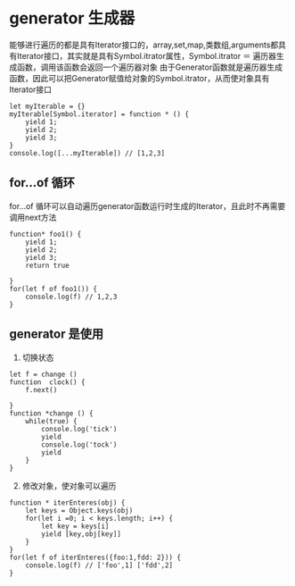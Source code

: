 # generator 生成器
能够进行遍历的都是具有Iterator接口的，array,set,map,类数组,arguments都具有Iterator接口，其实就是具有Symbol.itrator属性，Symbol.itrator ＝ 遍历器生成函数，调用该函数会返回一个遍历器对象
由于Generator函数就是遍历器生成函数，因此可以把Generator赋值给对象的Symbol.itrator，从而使对象具有Iterator接口
```
let myIterable = {}
myIterable[Symbol.iterator] = function * () {
    yield 1;
    yield 2;
    yield 3;
}
console.log([...myIterable]) // [1,2,3]
```
## for...of 循环
for...of 循环可以自动遍历generator函数运行时生成的Iterator，且此时不再需要调用next方法
```
function* foo1() {
    yield 1;
    yield 2;
    yield 3;
    return true 

}
for(let f of foo1()) {
    console.log(f) // 1,2,3
}
```
## generator 是使用
1. 切换状态
```
let f = change ()
function  clock() {
    f.next()
    
}
function *change () {
    while(true) {
        console.log('tick')
        yield
        console.log('tock')
        yield
    }
}
```
2. 修改对象，使对象可以遍历
```
function * iterEnteres(obj) {
    let keys = Object.keys(obj)
    for(let i =0; i < keys.length; i++) {
        let key = keys[i]
        yield [key,obj[key]]
    }
}
for(let f of iterEnteres({foo:1,fdd: 2})) {
    console.log(f) // ['foo',1] ['fdd',2]
}
```
